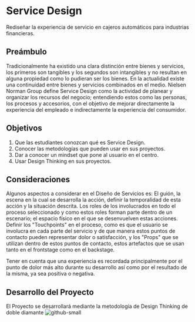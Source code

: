 # Service Design
Rediseñar la experiencia de servicio en cajeros automáticos para industrias financieras.

## Preámbulo
Tradicionalmente ha existido una clara distinción entre bienes y servicios, los primeros son tangibles y los segundos son intangibles y no resultan en alguna propiedad como lo pudieran ser los bienes. En la actualidad existe una continuidad entre bienes y servicios combinados en el medio.
Nielsen Norman Group define Service Design como la actividad de planear y organizar los recursos del negocio; entendiendo estos como las personas, los procesos y accesorios, con el objetivo de mejorar directamente la experiencia del empleado e indirectamente la experiencia del consumidor.

## Objetivos
1. Que las estudiantes conozcan qué es Service Design.
2. Conocer las metodologías que pueden usar en sus proyectos.
3. Dar a conocer un mindset que pone al usuario en el centro.
4. Usar Design Thinking en sus proyectos.

## Consideraciones
Algunos aspectos a considerar en el Diseño de Servicios es: El guión, la escena en la cual se desarrolla la acción, definir la temporalidad de esta acción y la situación descrita. Los roles de los involucrados en todo el proceso seleccionado y como estos roles forman parte dentro de un escenario; el espacio físico en el que se desenvuelven estas acciones.
Definir los "Touchpoints" en el proceso, como es que el usuario se involucra en cada parte del servicio y de que manera estos puntos de contacto pueden representar dolor o satisfacción, y los "Props" que se utilizan dentro de estos puntos de contacto, estos artefactos que se usan tanto en el frontstage como en el backstage.

Tener en cuenta que una experiencia es recordada principalmente por el punto de dolor más alto durante su desarrollo así como por el resultado de la misma, ya sea positiva o negativa.

## Desarrollo del Proyecto
El Proyecto se desarrollará mediante la metodología de Design Thinking de doble diamante
![github-small](https://github.com/SegamanDI/ServiceDesign/blob/master/Screen%20Shot%202019-05-15%20at%201.40.01%20PM.png)











